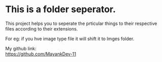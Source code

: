 # This is a folder seperator.

This project helps you to seperate the prticular things to their respective files according to their extensions.

For eg:
  if you hve  image type file it will shift it to Imges folder.
  
My github link:<br>
https://github.com/MayankDev-11
